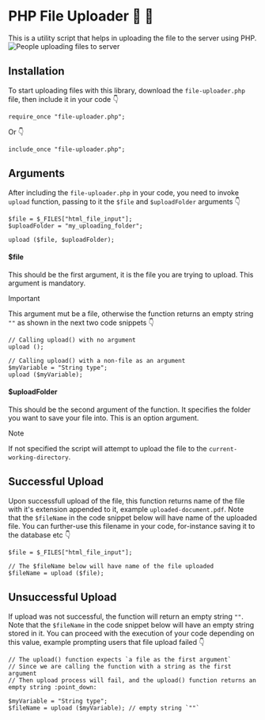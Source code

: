 # PHP File Uploader :file_folder: :open_file_folder:
This is a utility script that helps in uploading the file to the server using PHP.
![People uploading files to server](https://cdni.iconscout.com/illustration/premium/thumb/upload-file-to-cloud-4487405-3722766.png)

## Installation
To start uploading files with this library, download the `file-uploader.php` file, then include it in your code :point_down:
```
require_once "file-uploader.php";
```
Or :point_down:
```
include_once "file-uploader.php";
```

## Arguments
After including the `file-uploader.php` in your code, you need to invoke `upload` function, passing to it the `$file` and `$uploadFolder` arguments :point_down:

```
$file = $_FILES["html_file_input"];
$uploadFolder = "my_uploading_folder";

upload ($file, $uploadFolder);
```
#### $file
This should be the first argument, it is the file you are trying to upload. This argument is mandatory.
> [!IMPORTANT]
> This argument mut be a file, otherwise the function returns an empty string `""` as shown in the next two code snippets :point_down:
```
// Calling upload() with no argument
upload ();
```
```
// Calling upload() with a non-file as an argument
$myVariable = "String type";
upload ($myVariable);
```


#### $uploadFolder
This should be the second argument of the function. It specifies the folder you want to save your file into. This is an option argument.
> [!NOTE]
> If not specified the script will attempt to upload the file to the `current-working-directory`.

## Successful Upload
Upon successfull upload of the file, this function returns name of the file with it's extension appended to it, example `uploaded-document.pdf`. Note that the `$fileName` in the code snippet below will have name of the uploaded file. You can further-use this filename in your code, for-instance saving it to the database etc :point_down:
```
$file = $_FILES["html_file_input"];

// The $fileName below will have name of the file uploaded
$fileName = upload ($file);
```

## Unsuccessful Upload
If upload was not successful, the function will return an empty string `""`. Note that the `$fileName` in the code snippet below will have an empty string stored in it. You can proceed with the execution of your code depending on this value, example prompting users that file upload failed :point_down:
```
// The upload() function expects `a file as the first argument`
// Since we are calling the function with a string as the first argument
// Then upload process will fail, and the upload() function returns an empty string :point_down:

$myVariable = "String type";
$fileName = upload ($myVariable); // empty string `""`
```